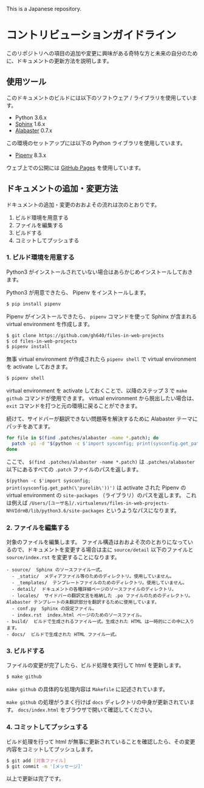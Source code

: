 This is a Japanese repository.

# コントリビューションガイドライン

このリポジトリへの項目の追加や変更に興味がある奇特な方と未来の自分のために、ドキュメントの更新方法を説明します。

## 使用ツール

このドキュメントのビルドには以下のソフトウェア / ライブラリを使用しています。

- Python 3.6.x
- [Sphinx](http://www.sphinx-doc.org) 1.6.x
- [Alabaster](https://alabaster.readthedocs.io) 0.7.x

この環境のセットアップには以下の Python ライブラリを使用しています。

- [Pipenv](https://docs.pipenv.org) 8.3.x

ウェブ上での公開には [GitHub Pages](https://pages.github.com) を使用しています。

## ドキュメントの追加・変更方法

ドキュメントの追加・変更のおおよその流れは次のとおりです。

1. ビルド環境を用意する
2. ファイルを編集する
3. ビルドする
4. コミットしてプッシュする

### 1. ビルド環境を用意する

Python3 がインストールされていない場合はあらかじめインストールしておきます。

Python3 が用意できたら、 Pipenv をインストールします。

```bash
$ pip install pipenv
```

Pipenv がインストールできたら、 `pipenv` コマンドを使って Sphinx が含まれる virtual environment を作成します。

```bash
$ git clone https://github.com/gh640/files-in-web-projects
$ cd files-in-web-projects
$ pipenv install
```

無事 virtual environment が作成されたら `pipenv shell` で virtual environment を activate しておきます。

```bash
$ pipenv shell
```

virtual environment を activate しておくことで、以降のステップ 3 で `make github` コマンドが使用できます。
virtual environment から脱出したい場合は、 `exit` コマンドを打つと元の環境に戻ることができます。

続けて、サイドバーが翻訳できない問題等を解決するために Alabaster テーマにパッチをあてます。

```bash
for file in $(find .patches/alabaster -name *.patch); do
  patch -p1 -d "$(python -c $'import sysconfig; print(sysconfig.get_path(\'purelib\'))')" < $file;
done
```

ここで、 `$(find .patches/alabaster -name *.patch)` は `.patches/alabaster` 以下にあるすべての `.patch` ファイルのパスを返します。

`$(python -c $'import sysconfig; print(sysconfig.get_path(\'purelib\'))')` は activate された Pipenv の virtual environment の `site-packages` （ライブラリ）のパスを返します。
これは例えば `/Users/[ユーザ名]/.virtualenvs/files-in-web-projects-NhVIdrmB/lib/python3.6/site-packages` というようなパスになります。

### 2. ファイルを編集する

対象のファイルを編集します。
ファイル構造はおおよそ次のとおりになっているので、ドキュメントを変更する場合は主に `source/detail` 以下のファイルと `source/index.rst` を変更することになります。

```text
- source/  Sphinx のソースファイル一式。
  - _static/  メディアファイル等のためのディレクトリ。使用していません。
  - _templates/  テンプレートファイルのためのディレクトリ。使用していません。
  - detail/  ドキュメントの各種詳細ページのソースファイルのディレクトリ。
  - locales/  サイドバーの翻訳文言を格納した .po ファイルのためのディレクトリ。 Alabaster テンプレートの未翻訳部分を翻訳するために使用しています。
  - conf.py  Sphinx の設定ファイル。
  - index.rst  index.html ページのためのソースファイル。
- build/  ビルドで生成されるファイル一式。生成された HTML は一時的にこの中に入ります。
- docs/  ビルドで生成された HTML ファイル一式。
```

### 3. ビルドする

ファイルの変更が完了したら、ビルド処理を実行して html を更新します。

```bash
$ make github
```

`make github` の具体的な処理内容は `Makefile` に記述されています。

`make github` の処理がうまく行けば `docs` ディレクトリの中身が更新されています。
`docs/index.html` をブラウザで開いて確認してください。

### 4. コミットしてプッシュする

ビルド処理を行って html が無事に更新されていることを確認したら、その変更内容をコミットしてプッシュします。

```bash
$ git add [対象ファイル]
$ git commit -m '[メッセージ]'
```

以上で更新は完了です。
